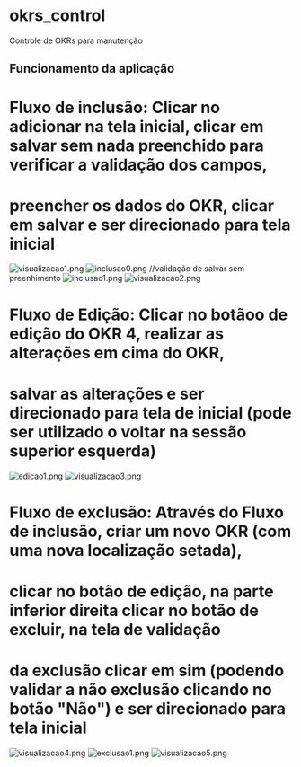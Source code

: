 # okrs_control

Controle de OKRs para manutenção

## Funcionamento da aplicação

# Fluxo de inclusão: Clicar no adicionar na tela inicial, clicar em salvar sem nada preenchido para verificar a validação dos campos,
# preencher os dados do OKR, clicar em salvar e ser direcionado para tela inicial
![visualizacao1.png](imagens/visualizacao1.png)
![inclusao0.png](imagens/inclusao0.png) //validação de salvar sem preenhimento
![inclusao1.png](imagens/inclusao1.png)
![visualizacao2.png](imagens/visualizacao2.png)

# Fluxo de Edição: Clicar no botãoo de edição do OKR 4, realizar as alterações em cima do OKR, 
# salvar as alterações e ser direcionado para tela de inicial (pode ser utilizado o voltar na sessão superior esquerda)
![edicao1.png](imagens/edicao1.png)
![visualizacao3.png](imagens/visualizacao3.png)

# Fluxo de exclusão: Através do Fluxo de inclusão, criar um novo OKR (com uma nova localização setada),
# clicar no botão de edição, na parte inferior direita clicar no botão de excluir, na tela de validação 
# da exclusão clicar em sim (podendo validar a não exclusão clicando no botão "Não") e ser direcionado para tela inicial 
![visualizacao4.png](imagens/visualizacao4.png)
![exclusao1.png](imagens/exclusao1.png)
![visualizacao5.png](imagens/visualizacao5.png)